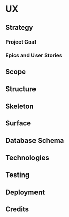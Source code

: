 # UX
## Strategy
### Project Goal
### Epics and User Stories
## Scope
## Structure
## Skeleton
## Surface
## Database Schema
## Technologies
## Testing
## Deployment
## Credits